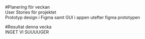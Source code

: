 #Planering för veckan  
User Stories för projektet  
Prototyp design i Figma samt GUI i appen utefter figma prototypen  

#Resultat denna vecka  
INGET VI SUUUUGER  